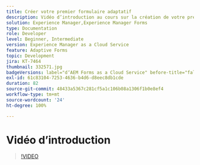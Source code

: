 ```yaml
---
title: Créer votre premier formulaire adaptatif
description: Vidéo d’introduction au cours sur la création de votre premier formulaire adaptatif
solution: Experience Manager,Experience Manager Forms
type: Documentation
role: Developer
level: Beginner, Intermediate
version: Experience Manager as a Cloud Service
feature: Adaptive Forms
topic: Development
jira: KT-7464
thumbnail: 332571.jpg
badgeVersions: label="dʼAEM Forms as a Cloud Service" before-title="false"
exl-id: 61c83104-7253-4636-b4d6-d8eec8db1cde
duration: 82
source-git-commit: 48433a5367c281cf5a1c106b08a1306f1b0e8ef4
workflow-type: tm+mt
source-wordcount: '24'
ht-degree: 100%

---
```


# Vidéo d’introduction


>[!VIDEO](https://video.tv.adobe.com/v/332571?quality=12&learn=on)
